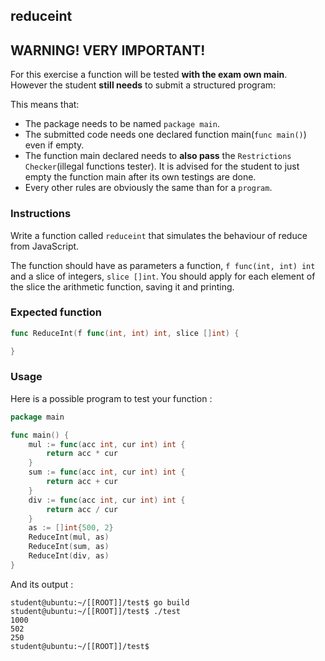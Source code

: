 ## reduceint

## **WARNING! VERY IMPORTANT!**

For this exercise a function will be tested **with the exam own main**. However the student **still needs** to submit a structured program:

This means that:

- The package needs to be named `package main`.
- The submitted code needs one declared function main(```func main()```) even if empty.
- The function main declared needs to **also pass** the `Restrictions Checker`(illegal functions tester). It is advised for the student to just empty the function main after its own testings are done.
- Every other rules are obviously the same than for a `program`.

### Instructions

Write a function called `reduceint` that simulates the behaviour of reduce from JavaScript.

The function should have as parameters a function, `f func(int, int) int` and a slice of integers, `slice []int`. You should apply for each element of the slice the arithmetic function, saving it and printing.

### Expected function

```go
func ReduceInt(f func(int, int) int, slice []int) {

}
```

### Usage

Here is a possible program to test your function :

```go
package main

func main() {
	mul := func(acc int, cur int) int {
		return acc * cur
	}
	sum := func(acc int, cur int) int {
		return acc + cur
	}
	div := func(acc int, cur int) int {
		return acc / cur
	}
	as := []int{500, 2}
	ReduceInt(mul, as)
	ReduceInt(sum, as)
	ReduceInt(div, as)
}

```

And its output :

```console
student@ubuntu:~/[[ROOT]]/test$ go build
student@ubuntu:~/[[ROOT]]/test$ ./test
1000
502
250
student@ubuntu:~/[[ROOT]]/test$
```
